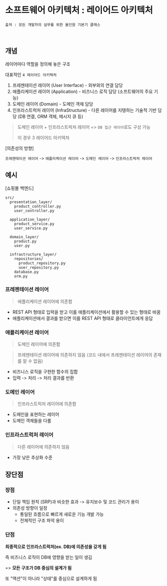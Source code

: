 # 소프트웨어 아키텍처 : 레이어드 아키텍처

```
출처 : 모든 개발자의 실무를 위한 올인원 기본기 클래스
```

​	

## 개념

레이어마다 역할을 정의해 놓은 구조



대표적인 `4 레이어드 아키텍처`

1. 프레젠테이션 레이어 (User Interface) - 외부와의 연결 담당
2. 애플리케이션 레이어 (Application) - 비즈니스 로직 담당 (소프트웨어의 주요 기능)
3. 도메인 레이어 (Domain) - 도메인 객체 담당
4. 인프라스트럭처 레이어 (InfraStructure) - 다른 레이어를 지탱하는 기술적 기반 담당 (DB 연결, ORM 객체, 메시지 큐 등)

> 도메인 레이어 + 인프라스트럭처 레이어 => `DB 접근 레이어`로도 구성 가능
>
> 이 경우 3 레이어드 아키텍처



[의존성의 방향]

`프레젠테이션 레이어` -> `애플리케이션 레이어` -> `도메인 레이어` -> `인프라스트럭처 레이어`



## 예시

[쇼핑몰 백엔드]

```
src/
  presentation_layer/
    product_controller.py
    user_controller.py
    
  application_layer/
    product_service.py
    user_service.py
    
  domain_layer/
    product.py
    user.py
    
  infrastructure_layer/
  	repositories/
  	  product_repository.py
  	  user_repository.py
    database.py
    orm.py
```



### 프레젠테이션 레이어

> 애플리케이션 레이어에 의존함

- REST API 형태로 입력을 받고 이를 애플리케이션에서 활용할 수 있는 형태로 바꿈
- 애플리케이션에서 결과를 받으면 이를 REST API 형태로 클라이언트에게 응답



### 애플리케이션 레이어

> 도메인 레이어에 의존함

> 프레젠테이션 레이어에 의존하지 않음 (코드 내에서 프레젠테이션 레이어의 존재를 알 수 없음)

- 비즈니스 로직을 구현한 함수의 집합
- 입력 -> 처리 -> 처리 결과를 반환



### 도메인 레이어

> 인프라스트럭처 레이어에 의존함

- 도메인을 표현하는 레이어
- 도메인 객체들을 다룸



### 인프라스트럭처 레이어

> 다른 레이어에 의존하지 않음

- 가장 낮은 추상화 수준



## 장단점

### 장점

- 단일 책임 원칙 (SRP)과 비슷한 효과 -> 유지보수 및 코드 관리가 용이
- 의존성 방향이 일정
  - 통일된 흐름으로 빠르게 새로운 기능 개발 가능
  - 전체적인 구조 파악 용이



### 단점

**최종적으로 인프라스트럭처(ex. DB)에 의존성을 갖게 됨**

즉 비즈니스 로직이 DB에 영향을 받는 일이 생김

=> **모든 구조가 DB 중심의 설계가 됨**

또 "액션"이 아니라 "상태"를 중심으로 설계하게 됨